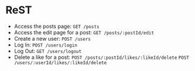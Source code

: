 # ReST

- Access the posts page: `GET /posts`
- Access the edit page for a post: `GET /posts/:postId/edit`
- Create a new user: `POST /users`
- Log In: `POST /users/login`
- Log Out: `GET /users/logout`
- Delete a like for a post: `POST /posts/:postId/likes/:likeId/delete`
`POST /users/:userId/likes/:likeId/delete`
